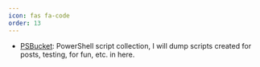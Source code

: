 ```yaml
---
icon: fas fa-code
order: 13
---
```


- [PSBucket](https://github.com/MrKragh/PSBucket): PowerShell script collection, I will dump scripts created for posts, testing, for fun, etc. in here.